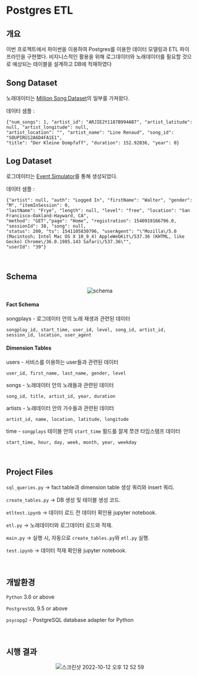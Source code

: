 <h1>Postgres ETL</h1>
<h2>개요</h2>
이번 프로젝트에서 파이썬을 이용하여 Postgres를 이용한 데이터 모델링과 ETL 파이프라인을 구현했다. 비지니스적인 활용을 위해 로그데이터와 노래데이터를 필요할 것으로 예상되는 테이블을 설계하고 DB에 적재하였다 

<br>

<h2>Song Dataset</h2>
노래데이터는 <a href="http://millionsongdataset.com">Million Song Dataset</a>의 일부를 가져왔다. 

데이터 샘플 :

```
{"num_songs": 1, "artist_id": "ARJIE2Y1187B994AB7", "artist_latitude": null, "artist_longitude": null, 
"artist_location": "", "artist_name": "Line Renaud", "song_id": "SOUPIRU12A6D4FA1E1", 
"title": "Der Kleine Dompfaff", "duration": 152.92036, "year": 0}
```

<h2>Log Dataset</h2>
로그데이터는 <a href="https://github.com/Interana/eventsim">Event Simulator</a>를 통해 생성되었다. 

데이터 샘플 :

```
{"artist": null, "auth": "Logged In", "firstName": "Walter", "gender": "M", "itemInSession": 0, 
"lastName": "Frye", "length": null, "level": "free", "location": "San Francisco-Oakland-Hayward, CA", 
"method": "GET","page": "Home", "registration": 1540919166796.0, "sessionId": 38, "song": null, 
"status": 200, "ts": 1541105830796, "userAgent": "\"Mozilla\/5.0 (Macintosh; Intel Mac OS X 10_9_4) AppleWebKit\/537.36 (KHTML, like Gecko) Chrome\/36.0.1985.143 Safari\/537.36\"", 
"userId": "39"}
```

<br>


<h2>Schema</h2>

<p align="center"><img alt="schema" src="https://user-images.githubusercontent.com/95471902/195243526-a690f181-3135-4941-a8c6-35b1861eaccb.png"></p>

<h4>Fact Schema</h4>

songplays - 로그데이터 안의 노래 재생과 관련된 데이터

```
songplay_id, start_time, user_id, level, song_id, artist_id, session_id, location, user_agent
```

<h4>Dimension Tables</h4>
users - 서비스를 이용하는 user들과 관련된 데이터

```
user_id, first_name, last_name, gender, level
```

songs - 노래데이터 안의 노래들과 관련된 데이터

```
song_id, title, artist_id, year, duration
```

artists - 노래데이터 안의 가수들과 관련된 데이터

```
artist_id, name, location, latitude, longitude
```

time - `songplays` 테이블 안의 `start_time` 필드를 잘게 쪼갠 타임스탬프 데이터

```
start_time, hour, day, week, month, year, weekday
```

<br>


<h2>Project Files</h2>

`sql_queries.py` ->  fact table과 dimension table 생성 쿼리와 insert 쿼리.

`create_tables.py` -> DB 생성 및 테이블 생성 코드.

`etltest.ipynb` -> 데이터 로드 전 데이터 확인용 jupyter notebook.

`etl.py` -> 노래데이터와 로그데이터 로드와 적재.

`main.py` -> 실행 시, 자동으로 `create_tables.py`와 `etl.py` 실행.

`test.ipynb` -> 데이터 적재 확인용 jupyter notebook.


<br>


<h2>개발환경</h2>

`Python` 3.6 or above

`PostgresSQL` 9.5 or above

`psycopg2` - PostgreSQL database adapter for Python


<br>


<h2>시행 결과</h2>
<p align="center"><img alt="스크린샷 2022-10-12 오후 12 52 59" src="https://user-images.githubusercontent.com/95471902/195246167-babe7479-ba4f-4475-8815-0cae15c27d1c.png"></p>



